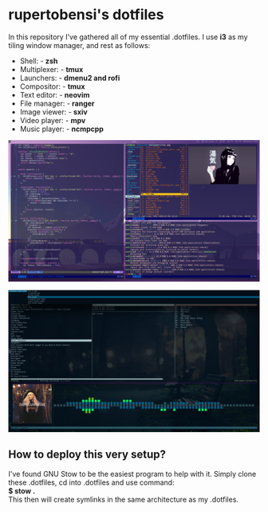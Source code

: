 rupertobensi's dotfiles
===================

In this repository I've gathered all of my essential .dotfiles. I use **i3** as my
tiling window manager, and rest as follows:

* Shell: - **zsh**
* Multiplexer: - **tmux**
* Launchers: - **dmenu2 and rofi**
* Compositor: - **tmux**
* Text editor: - **neovim**
* File manager: - **ranger**
* Image viewer: - **sxiv**
* Video player: - **mpv**
* Music player: - **ncmpcpp**

![current setup](desktop.png)

![+1](desktop2.png)

How to deploy this very setup?
------------------------------

I've found GNU Stow to be the easiest program to help with it. Simply clone
these .dotfiles, cd into .dotfiles and use command:  
**$ stow .**    
This then will create symlinks in the same architecture as my .dotfiles.


[1]: https://github.com/sorin-ionescu/prezto
[2]: https://www.gnu.org/software/stow/
